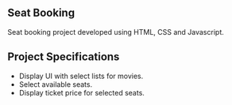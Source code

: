 ## Seat Booking

Seat booking project developed using HTML, CSS and Javascript.

## Project Specifications

- Display UI with select lists for movies.
- Select available seats.
- Display ticket price for selected seats.
